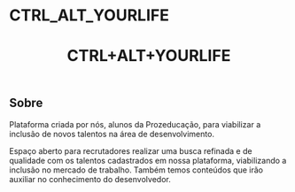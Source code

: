 # CTRL_ALT_YOURLIFE

<!DOCTYPE html>
<html lang="en">
<head>
    <meta charset="UTF-8">
    <meta name="viewport" content="width=device-width, initial-scale=1.0">
    <title>Sobre</title>
</head>
<body>
    <header>
            <h1>CTRL+ALT+YOURLIFE</h1>
        </header>
        <div class="container">
            <h2>Sobre</h2>
            <div class="content">
                <p>Plataforma criada por nós, alunos da Prozeducação, para viabilizar a inclusão de novos talentos na área de desenvolvimento.</p>
                <p>Espaço aberto para recrutadores realizar uma busca refinada e de qualidade com os talentos cadastrados em nossa plataforma, viabilizando a inclusão no mercado de trabalho. Também temos conteúdos que irão auxiliar no conhecimento do desenvolvedor.</p>
            </div>
    </header>
    
</body>
</html>
